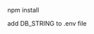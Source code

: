 <!-- Readme showing how to use project -->
<!-- use npm install to install all req modules -->
npm install
<!-- shows secret to add to .env file, BUT FAILS TO MENTION TO MAKE SAID FILE -->
add DB_STRING to .env file